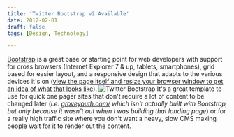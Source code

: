 ```yaml
---
title: 'Twitter Bootstrap v2 Available'
date: 2012-02-01
draft: false
tags: [Design, Technology]

---
```


[Bootstrap](http://twitter.github.com/bootstrap/?v=2.0) is a great base or starting point for web developers with support for cross browsers (Internet Explorer 7 & up, tablets, smartphones), grid based for easier layout, and a responsive design that adapts to the various devices it's on ([view the page itself and resize your browser window to get an idea of what that looks like](http://twitter.github.com/bootstrap/?v=2.0)). ![](https://chrisenns.com/wp-content/uploads/2012/02/Twitter-Bootstrap.png "Twitter Bootstrap") It's a great template to use for quick one pager sites that don't require a lot of content to be changed later (_i.e. [groveyouth.com/](http://www.groveyouth.com/) which isn't actually built with Bootstrap, but only because it wasn't out when I was building that landing page_) or for a really high traffic site where you don't want a heavy, slow CMS making people wait for it to render out the content.